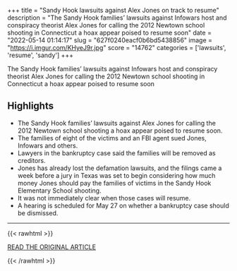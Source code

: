 +++
title = "Sandy Hook lawsuits against Alex Jones on track to resume"
description = "The Sandy Hook families’ lawsuits against Infowars host and conspiracy theorist Alex Jones for calling the 2012 Newtown school shooting in Connecticut a hoax appear poised to resume soon"
date = "2022-05-14 01:14:17"
slug = "627f0240eacf0b6bd5438856"
image = "https://i.imgur.com/KHyeJ9r.jpg"
score = "14762"
categories = ['lawsuits', 'resume', 'sandy']
+++

The Sandy Hook families’ lawsuits against Infowars host and conspiracy theorist Alex Jones for calling the 2012 Newtown school shooting in Connecticut a hoax appear poised to resume soon

## Highlights

- The Sandy Hook families’ lawsuits against Alex Jones for calling the 2012 Newtown school shooting a hoax appear poised to resume soon.
- The families of eight of the victims and an FBI agent sued Jones, Infowars and others.
- Lawyers in the bankruptcy case said the families will be removed as creditors.
- Jones has already lost the defamation lawsuits, and the filings came a week before a jury in Texas was set to begin considering how much money Jones should pay the families of victims in the Sandy Hook Elementary School shooting.
- It was not immediately clear when those cases will resume.
- A hearing is scheduled for May 27 on whether a bankruptcy case should be dismissed.

---

{{< rawhtml >}}
  <p class="article-category">
    <a target="_blank" href="https://abcnews.go.com/US/wireStory/sandy-hook-lawsuits-alex-jones-track-resume-84705008">READ THE ORIGINAL ARTICLE</a>
  </p>
{{< /rawhtml >}}
